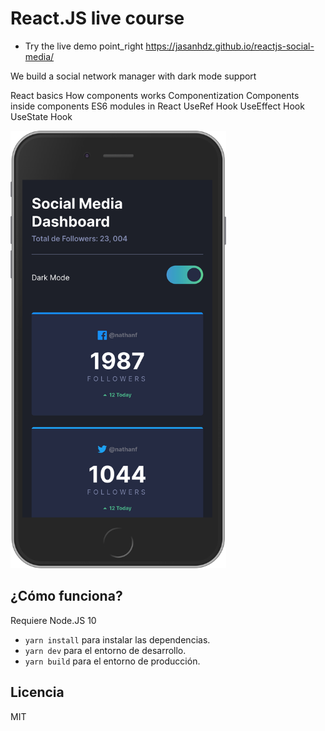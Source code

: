 # React.JS live course

- Try the live demo point_right https://jasanhdz.github.io/reactjs-social-media/

We build a social network manager with dark mode support

React basics
How components works
Componentization
Components inside components
ES6 modules in React
UseRef Hook
UseEffect Hook
UseState Hook

<img src="app.png" alt="Captura de App" height="700" />

## ¿Cómo funciona?

Requiere Node.JS 10

-   `yarn install` para instalar las dependencias.
-   `yarn dev` para el entorno de desarrollo.
-   `yarn build` para el entorno de producción.

## Licencia

MIT